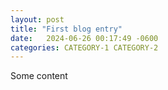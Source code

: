 ```yaml
---
layout: post
title: "First blog entry"
date:   2024-06-26 00:17:49 -0600
categories: CATEGORY-1 CATEGORY-2
---
```

Some content

